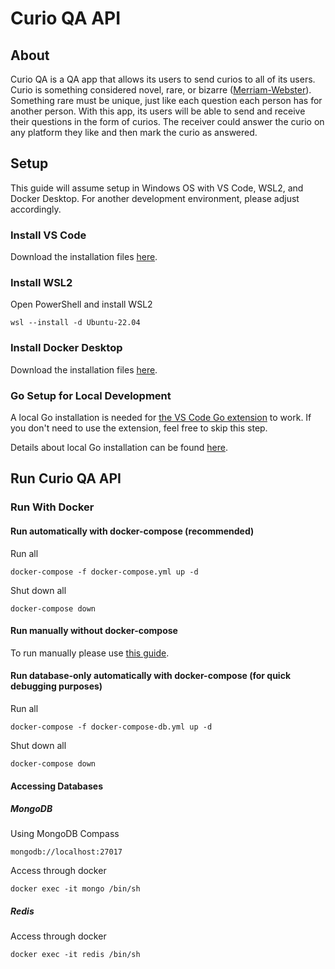 # Curio QA API

## About

Curio QA is a QA app that allows its users to send curios to all of its users. Curio is something considered novel, rare, or bizarre ([Merriam-Webster](https://www.merriam-webster.com/dictionary/curio)). Something rare must be unique, just like each question each person has for another person. With this app, its users will be able to send and receive their questions in the form of curios. The receiver could answer the curio on any platform they like and then mark the curio as answered.

## Setup

This guide will assume setup in Windows OS with VS Code, WSL2, and Docker Desktop. For another development environment, please adjust accordingly.

### Install VS Code

Download the installation files [here](https://code.visualstudio.com/Download).

### Install WSL2

Open PowerShell and install WSL2
```
wsl --install -d Ubuntu-22.04
```

### Install Docker Desktop

Download the installation files [here](https://www.docker.com/products/docker-desktop).

### Go Setup for Local Development

A local Go installation is needed for [the VS Code Go extension](https://marketplace.visualstudio.com/items?itemName=golang.Go) to work. If you don't need to use the extension, feel free to skip this step. 

Details about local Go installation can be found [here](docs/go_setup.md).

## Run Curio QA API

### Run With Docker

#### Run automatically with docker-compose (recommended)

Run all
```
docker-compose -f docker-compose.yml up -d
```
Shut down all
```
docker-compose down
```

#### Run manually without docker-compose

To run manually please use [this guide](/docs/docker_setup.md).

#### Run database-only automatically with docker-compose (for quick debugging purposes)

Run all
```
docker-compose -f docker-compose-db.yml up -d
```
Shut down all
```
docker-compose down
```

#### Accessing Databases

##### MongoDB
Using MongoDB Compass
```
mongodb://localhost:27017
```

Access through docker
```
docker exec -it mongo /bin/sh
```

##### Redis
Access through docker
```
docker exec -it redis /bin/sh
```